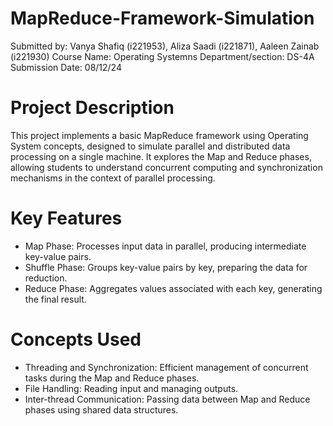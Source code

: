 # MapReduce-Framework-Simulation
Submitted by: Vanya Shafiq (i221953), Aliza Saadi (i221871), Aaleen Zainab (i221930)
Course Name: Operating Systemns
Department/section: DS-4A
Submission Date: 08/12/24
# Project Description
This project implements a basic MapReduce framework using Operating System concepts, designed to simulate parallel and distributed data processing on a single machine. It explores the Map and Reduce phases, allowing students to understand concurrent computing and synchronization mechanisms in the context of parallel processing.

# Key Features
  -  Map Phase: Processes input data in parallel, producing intermediate key-value pairs.
  -  Shuffle Phase: Groups key-value pairs by key, preparing the data for reduction.
  -  Reduce Phase: Aggregates values associated with each key, generating the final result.

# Concepts Used
  -  Threading and Synchronization: Efficient management of concurrent tasks during the Map and Reduce phases.
  -  File Handling: Reading input and managing outputs.
  -  Inter-thread Communication: Passing data between Map and Reduce phases using shared data structures.
